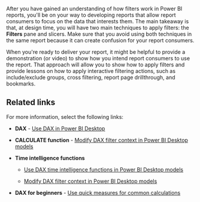 After you have gained an understanding of how filters work in Power BI reports, you'll be on your way to developing reports that allow report consumers to focus on the data that interests them. The main takeaway is that, at design time, you will have two main techniques to apply filters: the **Filters** pane and slicers. Make sure that you avoid using both techniques in the same report because it can create confusion for your report consumers.

When you're ready to deliver your report, it might be helpful to provide a demonstration (or video) to show how you intend report consumers to use the report. That approach will allow you to show how to apply filters and provide lessons on how to apply interactive filtering actions, such as include/exclude groups, cross filtering, report page drillthrough, and bookmarks.

## Related links

For more information, select the following links:

-   **DAX** - [Use DAX in Power BI Desktop](/learn/paths/dax-power-bi/?azure-portal=true)

-   **CALCULATE function** - [Modify DAX filter context in Power BI Desktop models](/learn/modules/dax-power-bi-modify-filter/?azure-portal=true)

-   **Time intelligence functions**

    -   [Use DAX time intelligence functions in Power BI Desktop models](/learn/modules/dax-power-bi-time-intelligence/?azure-portal=true)

    -   [Modify DAX filter context in Power BI Desktop models](/learn/modules/dax-power-bi-modify-filter/?azure-portal=true)

-   **DAX for beginners** - [Use quick measures for common calculations](/power-bi/transform-model/desktop-quick-measures/?azure-portal=true)
